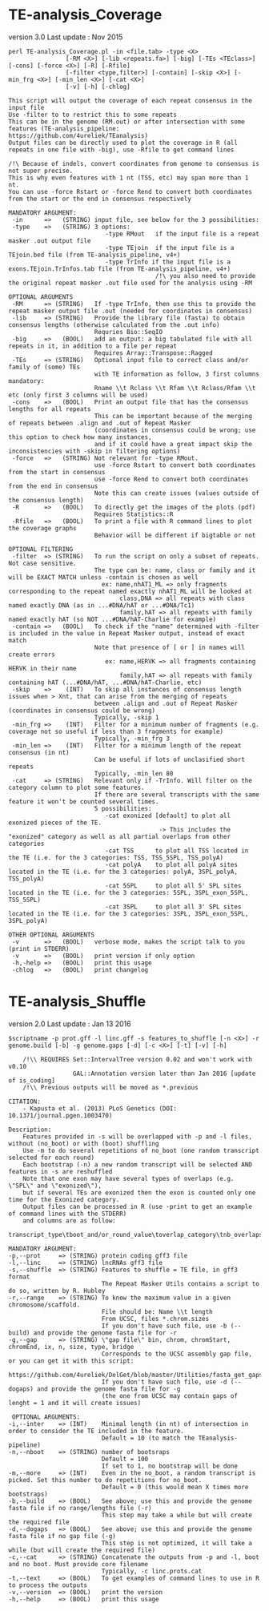 TE-analysis_Coverage
=====
version 3.0
Last update  :  Nov 2015

	perl TE-analysis_Coverage.pl -in <file.tab> -type <X>
                    [-RM <X>] [-lib <repeats.fa>] [-big] [-TEs <TEclass>] [-cons] [-force <X>] [-R] [-Rfile]
	                [-filter <type,filter>] [-contain] [-skip <X>] [-min_frg <X>] [-min_len <X>] [-cat <X>] 
	                [-v] [-h] [-chlog]
	
	This script will output the coverage of each repeat consensus in the input file
	Use -filter to to restrict this to some repeats
	This can be in the genome (RM.out) or after intersection with some features (TE-analysis_pipeline: https://github.com/4ureliek/TEanalysis)
	Output files can be directly used to plot the coverage in R (all repeats in one file with -big), use -Rfile to get command lines
	
	/!\ Because of indels, convert coordinates from genome to consensus is not super precise. 
    This is why even features with 1 nt (TSS, etc) may span more than 1 nt.
    You can use -force Rstart or -force Rend to convert both coordinates from the start or the end in consensus respectively

    MANDATORY ARGUMENT:	
     -in      =>   (STRING) input file, see below for the 3 possibilities:
     -type    =>   (STRING) 3 options:
                               -type RMout   if the input file is a repeat masker .out output file
                               -type TEjoin  if the input file is a TEjoin.bed file (from TE-analysis_pipeline, v4+)
                               -type TrInfo if the input file is a exons.TEjoin.TrInfos.tab file (from TE-analysis_pipeline, v4+)
                                             /!\ you also need to provide the original repeat masker .out file used for the analysis using -RM
     
    OPTIONAL ARGUMENTS 
     -RM      => (STRING)   If -type TrInfo, then use this to provide the repeat masker output file .out (needed for coordinates in consensus)
     -lib     => (STRING)   Provide the library file (fasta) to obtain consensus lengths (otherwise calculated from the .out info)
                            Requries Bio::SeqIO
     -big     =>   (BOOL)   add an output: a big tabulated file with all repeats in it, in addition to a file per repeat
                            Requires Array::Transpose::Ragged
     -TEs     => (STRING)   Optional input file to correct class and/or family of (some) TEs
                            with TE information as follow, 3 first columns mandatory: 
                            Rname \\t Rclass \\t Rfam \\t Rclass/Rfam \\t etc (only first 3 columns will be used)
     -cons    =>   (BOOL)   Print an output file that has the consensus lengths for all repeats
                            This can be important because of the merging of repeats between .align and .out of Repeat Masker
                            (coordinates in consensus could be wrong; use this option to check how many instances,
                            and if it could have a great impact skip the inconsistencies with -skip in filtering options)
     -force   =>   (STRING) Not relevant for -type RMout.
                            use -force Rstart to convert both coordinates from the start in consensus 
                            use -force Rend to convert both coordinates from the end in consensus
                            Note this can create issues (values outside of the consensus length)
     -R       =>   (BOOL)   To directly get the images of the plots (pdf)
                            Requires Statistics::R
     -Rfile   =>   (BOOL)   To print a file with R command lines to plot the coverage graphs
                            Behavior will be different if bigtable or not

    OPTIONAL FILTERING
     -filter  => (STRING)   To run the script on only a subset of repeats. Not case sensitive.
                            The type can be: name, class or family and it will be EXACT MATCH unless -contain is chosen as well
                              ex: name,nhAT1_ML => only fragments corresponding to the repeat named exactly nhAT1_ML will be looked at
                                   class,DNA => all repeats with class named exactly DNA (as in ...#DNA/hAT or ...#DNA/Tc1)
                                   family,hAT => all repeats with family named exactly hAT (so NOT ...#DNA/hAT-Charlie for example)
     -contain =>   (BOOL)   To check if the "name" determined with -filter is included in the value in Repeat Masker output, instead of exact match
                            Note that presence of [ or ] in names will create errors
                               ex: name,HERVK => all fragments containing HERVK in their name
                                   family,hAT => all repeats with family containing hAT (...#DNA/hAT, ...#DNA/hAT-Charlie, etc)
     -skip    =>    (INT)   To skip all instances of consensus length issues when > Xnt, that can arise from the merging of repeats 
                            between .align and .out of Repeat Masker (coordinates in consensus could be wrong)
                            Typically, -skip 1
     -min_frg =>    (INT)   Filter for a minimum number of fragments (e.g. coverage not so useful if less than 3 fragments for example)
                            Typically, -min_frg 3   
     -min_len =>    (INT)   Filter for a minimum length of the repeat consensus (in nt)
                            Can be useful if lots of unclasified short repeats
                            Typically, -min_len 80         
     -cat     => (STRING)   Relevant only if -TrInfo. Will filter on the category column to plot some features.
                            If there are several transcripts with the same feature it won't be counted several times.
                            5 possibilities: 
                               -cat exonized [default] to plot all exonized pieces of the TE. 
                                              -> This includes the "exonized" category as well as all partial overlaps from other categories
                               -cat TSS      to plot all TSS located in the TE (i.e. for the 3 categories: TSS, TSS_5SPL, TSS_polyA)
                               -cat polyA    to plot all polyA sites located in the TE (i.e. for the 3 categories: polyA, 3SPL_polyA, TSS_polyA)
                               -cat 5SPL     to plot all 5' SPL sites located in the TE (i.e. for the 3 categories: 5SPL, 3SPL_exon_5SPL, TSS_5SPL)
                               -cat 3SPL     to plot all 3' SPL sites located in the TE (i.e. for the 3 categories: 3SPL, 3SPL_exon_5SPL, 3SPL_polyA)

    OTHER OPTIONAL ARGUMENTS
     -v       =>   (BOOL)   verbose mode, makes the script talk to you (print in STDERR)
     -v       =>   (BOOL)   print version if only option
     -h,-help =>   (BOOL)   print this usage
     -chlog   =>   (BOOL)   print changelog




TE-analysis_Shuffle
=====
version 2.0
Last update  :  Jan 13 2016

	$scriptname -p prot.gff -l linc.gff -s features_to_shuffle [-n <X>] -r genome.build [-b] -g genome.gaps [-d] [-c <X>] [-t] [-v] [-h]

		/!\\ REQUIRES Set::IntervalTree version 0.02 and won't work with v0.10
					  GAL::Annotation version later than Jan 2016 [update of is_coding]
		/!\\ Previous outputs will be moved as *.previous

	CITATION:
		- Kapusta et al. (2013) PLoS Genetics (DOI: 10.1371/journal.pgen.1003470)
		
	Description:
		Features provided in -s will be overlapped with -p and -l files, without (no_boot) or with (boot) shuffling
		Use -m to do several repetitions of no_boot (one random transcript selected for each round)
		Each bootstrap (-n) a new random transcript will be selected AND features in -s are reshuffled   
		Note that one exon may have several types of overlaps (e.g. \"SPL\" and \"exonized\"), 
		but if several TEs are exonized then the exon is counted only one time for the Exonized category.
		Output files can be processed in R (use -print to get an example of command lines with the STDERR)
		and columns are as follow:
		transcript_type\tboot_and/or_round_value\toverlap_category\tnb_overlaps\tnb_uniq_exons_in_this_category\ttotal_nb_exons_loaded\tunhit_exons_in_this_category
  
  	MANDATORY ARGUMENT:	
    -p,--prot     => (STRING) protein coding gff3 file
    -l,--linc     => (STRING) lncRNAs gff3 file
    -s,--shuffle  => (STRING) Features to shuffle = TE file, in gff3 format
                              The Repeat Masker Utils contains a script to do so, written by R. Hubley
    -r,--range    => (STRING) To know the maximum value in a given chromosome/scaffold. 
                              File should be: Name \\t length
                              From UCSC, files *.chrom.sizes
                              If you don't have such file, use -b (--build) and provide the genome fasta file for -r
    -g,--gap      => (STRING) \"gap file\" bin, chrom, chromStart, chromEnd, ix, n, size, type, bridge
                              Corresponds to the UCSC assembly gap file, or you can get it with this script:
                              https://github.com/4ureliek/DelGet/blob/master/Utilities/fasta_get_gaps.pl
                              If you don't have such file, use -d (--dogaps) and provide the genome fasta file for -g
                              (the one from UCSC may contain gaps of lenght = 1 and it will create issues)
	
 	 OPTIONAL ARGUMENTS:
    -i,--inter    => (INT)    Minimal length (in nt) of intersection in order to consider the TE included in the feature.
                              Default = 10 (to match the TEanalysis-pipeline)
    -n,--nboot    => (STRING) number of bootsraps
                              Default = 100
                              If set to 1, no bootstrap will be done
    -m,--more     => (INT)    Even in the no_boot, a random transcript is picked. Set this number to do repetitions for no_boot.
                              Default = 0 (this would mean X times more bootstraps)
    -b,--build    => (BOOL)   See above; use this and provide the genome fasta file if no range/lengths file (-r)
                              This step may take a while but will create the required file						
    -d,--dogaps   => (BOOL)   See above; use this and provide the genome fasta file if no gap file (-g)
                              This step is not optimized, it will take a while (but will create the required file)
    -c,--cat      => (STRING) Concatenate the outputs from -p and -l, boot and no boot. Must provide core filename
                              Typically, -c linc.prots.cat
    -t,--text     => (BOOL)   To get examples of command lines to use in R to process the outputs
    -v,--version  => (BOOL)   print the version
    -h,--help     => (BOOL)   print this usage